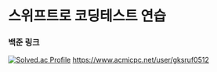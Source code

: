 # 스위프트로 코딩테스트 연습

### 백준 링크

[![Solved.ac Profile](http://mazassumnida.wtf/api/v2/generate_badge?boj=gksruf0512)](https://solved.ac/gksruf0512/)
https://www.acmicpc.net/user/gksruf0512
